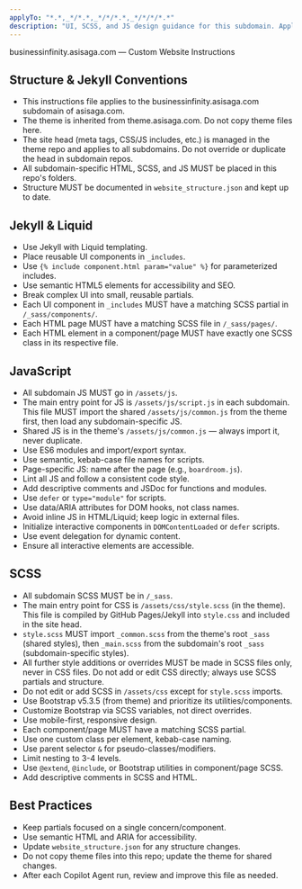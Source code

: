 ```yaml
---
applyTo: "*.*,_*/*.*,_*/*/*.*,_*/*/*/*.*"
description: "UI, SCSS, and JS design guidance for this subdomain. Applies to all HTML, SCSS, JS, and Liquid files in this repo."
---
```



businessinfinity.asisaga.com — Custom Website Instructions

## Structure & Jekyll Conventions
- This instructions file applies to the businessinfinity.asisaga.com subdomain of asisaga.com.
- The theme is inherited from theme.asisaga.com. Do not copy theme files here.
- The site head (meta tags, CSS/JS includes, etc.) is managed in the theme repo and applies to all subdomains. Do not override or duplicate the head in subdomain repos.
- All subdomain-specific HTML, SCSS, and JS MUST be placed in this repo's folders.
- Structure MUST be documented in `website_structure.json` and kept up to date.

## Jekyll & Liquid
- Use Jekyll with Liquid templating.
- Place reusable UI components in `_includes`.
- Use `{% include component.html param="value" %}` for parameterized includes.
- Use semantic HTML5 elements for accessibility and SEO.
- Break complex UI into small, reusable partials.
- Each UI component in `_includes` MUST have a matching SCSS partial in `/_sass/components/`.
- Each HTML page MUST have a matching SCSS file in `/_sass/pages/`.
- Each HTML element in a component/page MUST have exactly one SCSS class in its respective file.

## JavaScript
- All subdomain JS MUST go in `/assets/js`.
- The main entry point for JS is `/assets/js/script.js` in each subdomain. This file MUST import the shared `/assets/js/common.js` from the theme first, then load any subdomain-specific JS.
- Shared JS is in the theme's `/assets/js/common.js` — always import it, never duplicate.
- Use ES6 modules and import/export syntax.
- Use semantic, kebab-case file names for scripts.
- Page-specific JS: name after the page (e.g., `boardroom.js`).
- Lint all JS and follow a consistent code style.
- Add descriptive comments and JSDoc for functions and modules.
- Use `defer` or `type="module"` for scripts.
- Use data/ARIA attributes for DOM hooks, not class names.
- Avoid inline JS in HTML/Liquid; keep logic in external files.
- Initialize interactive components in `DOMContentLoaded` or `defer` scripts.
- Use event delegation for dynamic content.
- Ensure all interactive elements are accessible.

## SCSS
- All subdomain SCSS MUST be in `/_sass`.
- The main entry point for CSS is `/assets/css/style.scss` (in the theme). This file is compiled by GitHub Pages/Jekyll into `style.css` and included in the site head.
- `style.scss` MUST import `_common.scss` from the theme's root `_sass` (shared styles), then `_main.scss` from the subdomain's root `_sass` (subdomain-specific styles).
- All further style additions or overrides MUST be made in SCSS files only, never in CSS files. Do not add or edit CSS directly; always use SCSS partials and structure.
- Do not edit or add SCSS in `/assets/css` except for `style.scss` imports.
- Use Bootstrap v5.3.5 (from theme) and prioritize its utilities/components.
- Customize Bootstrap via SCSS variables, not direct overrides.
- Use mobile-first, responsive design.
- Each component/page MUST have a matching SCSS partial.
- Use one custom class per element, kebab-case naming.
- Use parent selector `&` for pseudo-classes/modifiers.
- Limit nesting to 3-4 levels.
- Use `@extend`, `@include`, or Bootstrap utilities in component/page SCSS.
- Add descriptive comments in SCSS and HTML.

## Best Practices
- Keep partials focused on a single concern/component.
- Use semantic HTML and ARIA for accessibility.
- Update `website_structure.json` for any structure changes.
- Do not copy theme files into this repo; update the theme for shared changes.
- After each Copilot Agent run, review and improve this file as needed.
